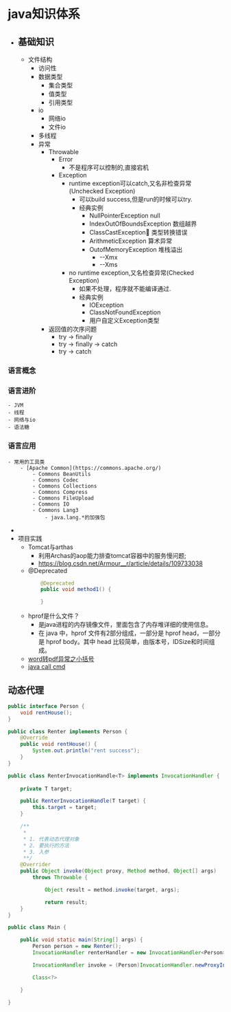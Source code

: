 

# java知识体系
- ## 基础知识
	- 文件结构
		- 访问性
		- 数据类型
			- 集合类型
			- 值类型
			- 引用类型
		- io
			- 网络io
			- 文件io
		- 多线程
		- 异常
			- Throwable
				- Error
					- 不是程序可以控制的,直接宕机
				- Exception
					- runtime exception可以catch,又名非检查异常(Unchecked Exception)
						- 可以build success,但是run的时候可以try.
						- 经典实例
							- NullPointerException null
							- IndexOutOfBoundsException 数组越界
							- ClassCastException 类型转换错误
							- ArithmeticException 算术异常
							- OutofMemoryException 堆栈溢出
								- --Xmx
								- --Xms
					- no runtime exception,又名检查异常(Checked Exception)
						- 如果不处理，程序就不能编译通过.
						- 经典实例
							- IOException
							- ClassNotFoundException
							- 用户自定义Exception类型
			- 返回值的次序问题
				- try -> finally
				- try -> finally -> catch
				- try -> catch
### 语言概念
### 语言进阶
	- JVM
	- 线程
	- 网络与io
	- 语法糖
### 语言应用
	- 常用的工具类
		- [Apache Common](https://commons.apache.org/)
			- Commons BeanUtils
			- Commons Codec
			- Commons Collections
			- Commons Compress
			- Commons FileUpload
			- Commons IO
			- Commons Lang3
				- java.lang.*的加强包
-
- 项目实践
	- Tomcat与arthas
		- 利用Archas的aop能力排查tomcat容器中的服务慢问题;
		- https://blog.csdn.net/Armour__r/article/details/109733038
	- @Deprecated
		```java
			@Deprecated
			public void method1() {

			}
		```
	- hprof是什么文件？
		- 是java进程的内存镜像文件，里面包含了内存堆详细的使用信息。
		- 在 java 中，hprof 文件有2部分组成，一部分是 hprof head，一部分是 hprof body。其中 head 比较简单，由版本号，IDSize和时间组成。
	- [word转pdf异常之小括号](https://blog.csdn.net/u012998306/article/details/124803061)
	- [java call cmd](https://www.cnblogs.com/youmiyou/p/15779230.html)

## 动态代理

```java
public interface Person {
	void rentHouse();
}

public class Renter implements Person {
	@Override
	public void rentHouse() {
		System.out.println("rent success");
	}
}

public class RenterInvocationHandle<T> implements InvocationHandler {
	
	private T target;

	public RenterInvocationHandle(T target) {
		this.target = target;
	}

	/**
	 *
	 * 1. 代表动态代理对象
	 * 2. 要执行的方法
	 * 3. 入参
	 **/ 
	@Overrider
	public Object invoke(Object proxy, Method method, Object[] args) 
		throws Throwable {

			Object result = method.invoke(target, args);

			return result;
	}
}

public class Main {

	public void static main(String[] args) {
		Person person = new Renter();
		InvocationHandler renterHandler = new InvocationHandler<Person>(person);

		InvocationHandler invoke = (Person)InvocationHandler.newProxyInstance(Person.class.getClassLoader(),new Class<?>[]{Person.class}, renterHandler); 

		Class<?>

	}

}

```